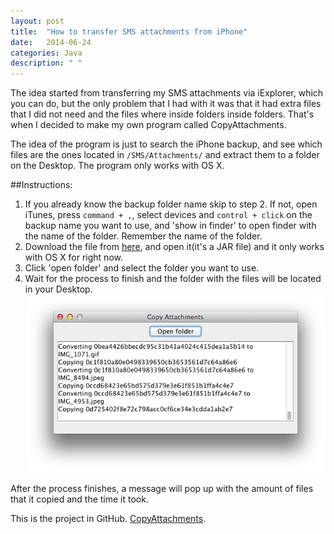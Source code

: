 ```yaml
---
layout: post
title:  "How to transfer SMS attachments from iPhone"
date:   2014-06-24
categories: Java
description: " "
---
```


The idea started from transferring my SMS attachments via iExplorer, which you can do, but the only problem that I had with it was that it had extra files that I did not need and the files where inside folders inside folders. That's when I decided to make my own program called CopyAttachments.

The idea of the program is just to search the iPhone backup, and see which files are the ones located in `/SMS/Attachments/` and extract them to a folder on the Desktop. The program only works with OS X.

##Instructions:
1. If you already know the backup folder name skip to step 2. If not, open iTunes, press `command + ,`, select devices and `control + click` on the backup name you want to use, and 'show in finder' to open finder with the name of the folder. Remember the name of the folder.
2. Download the file from [here][1], and open it(it's a JAR file) and it only works with OS X for right now.
3. Click 'open folder' and select the folder you want to use.
4. Wait for the process to finish and the folder with the files will be located in your Desktop.
![copy files](/images/CopyAttachments.png "CopyAttachments")

After the process finishes, a message will pop up with the amount of files that it copied and the time it took.

This is the project in GitHub. [CopyAttachments][2].

[1]: http://bitly.com/CopyAttachments
[2]: http://github.com/leosanchez16/CopyAttachments